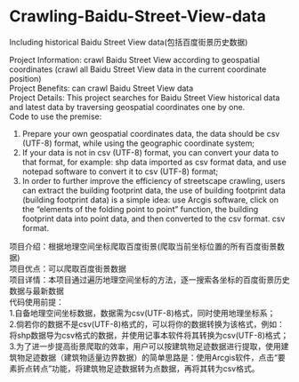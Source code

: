 # Crawling-Baidu-Street-View-data  
Including historical Baidu Street View data(包括百度街景历史数据)  
  
Project Information: crawl Baidu Street View according to geospatial coordinates (crawl all Baidu Street View data in the current coordinate position)  
Project Benefits: can crawl Baidu Street View data  
Project Details: This project searches for Baidu Street View historical data and latest data by traversing geospatial coordinates one by one.  
Code to use the premise:  
1. Prepare your own geospatial coordinates data, the data should be csv (UTF-8) format, while using the geographic coordinate system;  
2. If your data is not in csv (UTF-8) format, you can convert your data to that format, for example: shp data imported as csv format data, and use notepad software to convert it to csv (UTF-8) format;  
3. In order to further improve the efficiency of streetscape crawling, users can extract the building footprint data, the use of building footprint data (building footprint data) is a simple idea: use Arcgis software, click on the “elements of the folding point to point” function, the building footprint data into point data, and then converted to the csv format. csv format.  
  
  
项目介绍：根据地理空间坐标爬取百度街景(爬取当前坐标位置的所有百度街景数据)  
项目优点：可以爬取百度街景数据  
项目详情：本项目通过遍历地理空间坐标的方法，逐一搜索各坐标的百度街景历史数据与最新数据  
代码使用前提：  
1.自备地理空间坐标数据，数据需为csv(UTF-8)格式，同时使用地理坐标系；  
2.倘若你的数据不是csv(UTF-8)格式的，可以将你的数据转换为该格式，例如：将shp数据导为csv格式的数据，并使用记事本软件将其转换为csv(UTF-8)格式；  
3.为了进一步提高街景爬取的效率，用户可以按建筑物足迹数据进行提取，使用建筑物足迹数据（建筑物适量边界数据）的简单思路是：使用Arcgis软件，点击“要素折点转点”功能，将建筑物足迹数据转为点数据，再将其转为csv格式。

